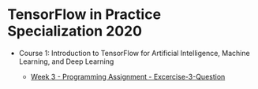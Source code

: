 # TensorFlow in Practice Specialization 2020

* Course 1: Introduction to TensorFlow for Artificial Intelligence, Machine Learning, and Deep Learning

  * [Week 3 - Programming Assignment - Excercise-3-Question](https://github.com/kool7/TensorFlow_in_Practice_Specialization_2020/blob/master/week3/utf-8''Excercise-3-Question.ipynb)
